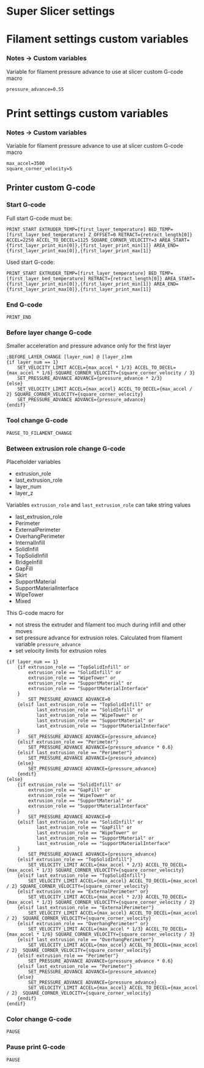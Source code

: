 # Super Slicer settings

# Filament settings custom variables
### Notes -> Custom variables
Variable for filament pressure advance to use at slicer custom G-code macro
```
pressure_advance=0.55
```

# Print settings custom variables
### Notes -> Custom variables
Variable for filament pressure advance to use at slicer custom G-code macro
```
max_accel=3500
square_corner_velocity=5
```

## Printer custom G-code

### Start G-code
Full start G-code must be:
```
PRINT_START EXTRUDER_TEMP=[first_layer_temperature] BED_TEMP=[first_layer_bed_temperature] Z_OFFSET=0 RETRACT={retract_length[0]} ACCEL=2250 ACCEL_TO_DECEL=1125 SQUARE_CORNER_VELOCITY=3 AREA_START={first_layer_print_min[0]},{first_layer_print_min[1]} AREA_END={first_layer_print_max[0]},{first_layer_print_max[1]}
```

Used start G-code:
```
PRINT_START EXTRUDER_TEMP=[first_layer_temperature] BED_TEMP=[first_layer_bed_temperature] RETRACT={retract_length[0]} AREA_START={first_layer_print_min[0]},{first_layer_print_min[1]} AREA_END={first_layer_print_max[0]},{first_layer_print_max[1]}
```

### End G-code
```
PRINT_END
```

### Before layer change G-code

Smaller acceleration and pressure advance only for the first layer
```
;BEFORE_LAYER_CHANGE [layer_num] @ [layer_z]mm
{if layer_num == 1}
    SET_VELOCITY_LIMIT ACCEL={max_accel * 1/3} ACCEL_TO_DECEL={max_accel * 1/6} SQUARE_CORNER_VELOCITY={square_corner_velocity / 3}
    SET_PRESSURE_ADVANCE ADVANCE={pressure_advance * 2/3}
{else}
    SET_VELOCITY_LIMIT ACCEL={max_accel} ACCEL_TO_DECEL={max_accel / 2} SQUARE_CORNER_VELOCITY={square_corner_velocity}
    SET_PRESSURE_ADVANCE ADVANCE={pressure_advance}
{endif}
```

### Tool change G-code
```
PAUSE_TO_FILAMENT_CHANGE
```

### Between extrusion role change G-code
Placeholder variables 
- extrusion_role
- last_extrusion_role
- layer_num
- layer_z

Variables `extrusion_role` and `last_extrusion_role` can take string values 
- last_extrusion_role
- Perimeter
- ExternalPerimeter
- OverhangPerimeter
- InternalInfill
- SolidInfill
- TopSolidInfill
- BridgeInfill
- GapFill
- Skirt
- SupportMaterial
- SupportMaterialInterface
- WipeTower
- Mixed


This G-code macro for 
- not stress the extruder and filament too much during infill and other moves
- set pressure advance for extrusion roles. Calculated from filament variable `pressure_advance`
- set velocity limits for extrusion roles
```
{if layer_num == 1}
    {if extrusion_role == "TopSolidInfill" or 
        extrusion_role == "SolidInfill" or 
        extrusion_role == "WipeTower" or
        extrusion_role == "SupportMaterial" or
        extrusion_role == "SupportMaterialInterface"
    }
        SET_PRESSURE_ADVANCE ADVANCE=0
    {elsif last_extrusion_role == "TopSolidInfill" or 
           last_extrusion_role == "SolidInfill" or 
           last_extrusion_role == "WipeTower" or
           last_extrusion_role == "SupportMaterial" or
           last_extrusion_role == "SupportMaterialInterface"
    }
        SET_PRESSURE_ADVANCE ADVANCE={pressure_advance}
    {elsif extrusion_role == "Perimeter"}
        SET_PRESSURE_ADVANCE ADVANCE={pressure_advance * 0.6}
    {elsif last_extrusion_role == "Perimeter"}
        SET_PRESSURE_ADVANCE ADVANCE={pressure_advance}
    {else}
        SET_PRESSURE_ADVANCE ADVANCE={pressure_advance}
    {endif}
{else}
    {if extrusion_role == "SolidInfill" or 
        extrusion_role == "GapFill" or 
        extrusion_role == "WipeTower" or
        extrusion_role == "SupportMaterial" or
        extrusion_role == "SupportMaterialInterface"
    }
        SET_PRESSURE_ADVANCE ADVANCE=0
    {elsif last_extrusion_role == "SolidInfill" or 
           last_extrusion_role == "GapFill" or 
           last_extrusion_role == "WipeTower" or
           last_extrusion_role == "SupportMaterial" or
           last_extrusion_role == "SupportMaterialInterface"
    }        
        SET_PRESSURE_ADVANCE ADVANCE={pressure_advance}
    {elsif extrusion_role == "TopSolidInfill"}
        SET_VELOCITY_LIMIT ACCEL={max_accel * 2/3} ACCEL_TO_DECEL={max_accel * 1/3} SQUARE_CORNER_VELOCITY={square_corner_velocity}
    {elsif last_extrusion_role == "TopSolidInfill"}
        SET_VELOCITY_LIMIT ACCEL={max_accel} ACCEL_TO_DECEL={max_accel / 2} SQUARE_CORNER_VELOCITY={square_corner_velocity}
    {elsif extrusion_role == "ExternalPerimeter" or}
        SET_VELOCITY_LIMIT ACCEL={max_accel * 2/3} ACCEL_TO_DECEL={max_accel * 1/3} SQUARE_CORNER_VELOCITY={square_corner_velocity / 2}
    {elsif last_extrusion_role == "ExternalPerimeter"}
        SET_VELOCITY_LIMIT ACCEL={max_accel} ACCEL_TO_DECEL={max_accel / 2}  SQUARE_CORNER_VELOCITY={square_corner_velocity}
    {elsif extrusion_role == "OverhangPerimeter" or}
        SET_VELOCITY_LIMIT ACCEL={max_accel * 1/3} ACCEL_TO_DECEL={max_accel * 1/6} SQUARE_CORNER_VELOCITY={square_corner_velocity / 3}
    {elsif last_extrusion_role == "OverhangPerimeter"}
        SET_VELOCITY_LIMIT ACCEL={max_accel} ACCEL_TO_DECEL={max_accel / 2}  SQUARE_CORNER_VELOCITY={square_corner_velocity}
    {elsif extrusion_role == "Perimeter"}
        SET_PRESSURE_ADVANCE ADVANCE={pressure_advance * 0.6}
    {elsif last_extrusion_role == "Perimeter"}
        SET_PRESSURE_ADVANCE ADVANCE={pressure_advance}
    {else}
        SET_PRESSURE_ADVANCE ADVANCE={pressure_advance}
        SET_VELOCITY_LIMIT ACCEL={max_accel} ACCEL_TO_DECEL={max_accel / 2}  SQUARE_CORNER_VELOCITY={square_corner_velocity}
    {endif}
{endif}
```

### Color change G-code
```
PAUSE
```

### Pause print G-code
```
PAUSE
```
